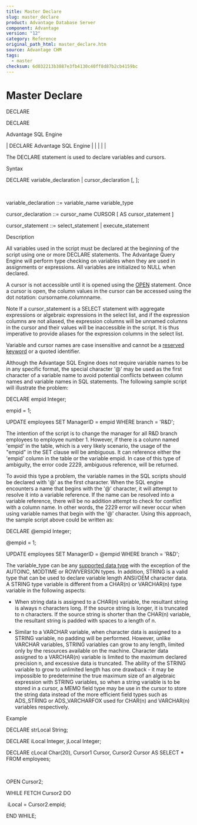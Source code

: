 ```yaml
---
title: Master Declare
slug: master_declare
product: Advantage Database Server
component: Advantage
version: "12"
category: Reference
original_path_html: master_declare.htm
source: Advantage CHM
tags:
  - master
checksum: 6d032213b3887e3fb4130c40ff8d87b2cb4159bc
---
```


# Master Declare

DECLARE

DECLARE

Advantage SQL Engine

| DECLARE  Advantage SQL Engine |  |  |  |  |

The DECLARE statement is used to declare variables and cursors.

Syntax

DECLARE variable\_declaration | cursor\_declaration [, ];

 

variable\_declaration ::= variable\_name variable\_type

cursor\_declaration ::= cursor\_name CURSOR [ AS cursor\_statement ]

cursor\_statement ::= select\_statement | execute\_statement

Description

All variables used in the script must be declared at the beginning of the script using one or more DECLARE statements. The Advantage Query Engine will perform type checking on variables when they are used in assignments or expressions. All variables are initialized to NULL when declared.

A cursor is not accessible until it is opened using the [OPEN](master_open_close_fetch.md) statement. Once a cursor is open, the column values in the cursor can be accessed using the dot notation: cursorname.columnname.

Note If a cursor\_statement is a SELECT statement with aggregate expressions or algebraic expressions in the select list, and if the expression columns are not aliased, the expression columns will be unnamed columns in the cursor and their values will be inaccessible in the script. It is thus imperative to provide aliases for the expression columns in the select list.

Variable and cursor names are case insensitive and cannot be a [reserved keyword](master_reserved_keywords.md) or a quoted identifier.

Although the Advantage SQL Engine does not require variable names to be in any specific format, the special character '@' may be used as the first character of a variable name to avoid potential conflicts between column names and variable names in SQL statements. The following sample script will illustrate the problem:

DECLARE empid Integer;

empid = 1;

UPDATE employees SET ManagerID = empid WHERE branch = 'R&D';

The intention of the script is to change the manager for all R&D branch employees to employee number 1. However, if there is a column named 'empid' in the table, which is a very likely scenario, the usage of the "empid" in the SET clause will be ambiguous. It can reference either the 'empid' column in the table or the variable empid. In case of this type of ambiguity, the error code 2229, ambiguous reference, will be returned.

To avoid this type a problem, the variable names in the SQL scripts should be declared with '@' as the first character. When the SQL engine encounters a name that begins with the '@' character, it will attempt to resolve it into a variable reference. If the name can be resolved into a variable reference, there will be no addition attempt to check for conflict with a column name. In other words, the 2229 error will never occur when using variable names that begin with the '@' character. Using this approach, the sample script above could be written as:

DECLARE @empid Integer;

@empid = 1;

UPDATE employees SET ManagerID = @empid WHERE branch = 'R&D';

The variable\_type can be any [supported data type](master_supported_data_types_in_the_advantage_sql_engine.md) with the exception of the AUTOINC, MODTIME or ROWVERSION types. In addition, STRING is a valid type that can be used to declare variable length ANSI/OEM character data. A STRING type variable is different from a CHAR(n) or VARCHAR(n) type variable in the following aspects:

- When string data is assigned to a CHAR(n) variable, the resultant string is always n characters long. If the source string is longer, it is truncated to n characters. If the source string is shorter than the CHAR(n) variable, the resultant string is padded with spaces to a length of n.

- Similar to a VARCHAR variable, when character data is assigned to a STRING variable, no padding will be performed. However, unlike VARCHAR variables, STRING variables can grow to any length, limited only by the resources available on the machine. Character data assigned to a VARCHAR(n) variable is limited to the maximum declared precision n, and excessive data is truncated. The ability of the STRING variable to grow to unlimited length has one drawback - it may be impossible to predetermine the true maximum size of an algebraic expression with STRING variables, so when a string variable is to be stored in a cursor, a MEMO field type may be use in the cursor to store the string data instead of the more efficient field types such as ADS\_STRING or ADS\_VARCHARFOX used for CHAR(n) and VARCHAR(n) variables respectively.

Example

DECLARE strLocal String;

DECLARE iLocal Integer, jLocal Integer;

DECLARE cLocal Char(20), Cursor1 Cursor, Cursor2 Cursor AS SELECT \* FROM employees;

 

OPEN Cursor2;

WHILE FETCH Cursor2 DO

 iLocal = Cursor2.empid;

END WHILE;
